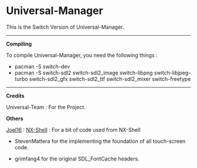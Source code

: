 # Universal-Manager

This is the Switch Version of Universal-Manager.

****
**Compiling**

To compile Universal-Manager, you need the following things : 

- pacman -S switch-dev
- pacman -S switch-sdl2 switch-sdl2_image switch-libpng switch-libjpeg-turbo switch-sdl2_gfx  switch-sdl2_ttf switch-sdl2_mixer switch-freetype

****
**Credits**

Universal-Team : For the Project.

**Others**

[Joel16](https://github.com/joel16) : [NX-Shell](https://github.com/joel16/NX-Shell) : For a bit of code used from NX-Shell

- StevenMattera for the implementing the foundation of all touch-screen code.

- grimfang4 for the original SDL_FontCache headers.